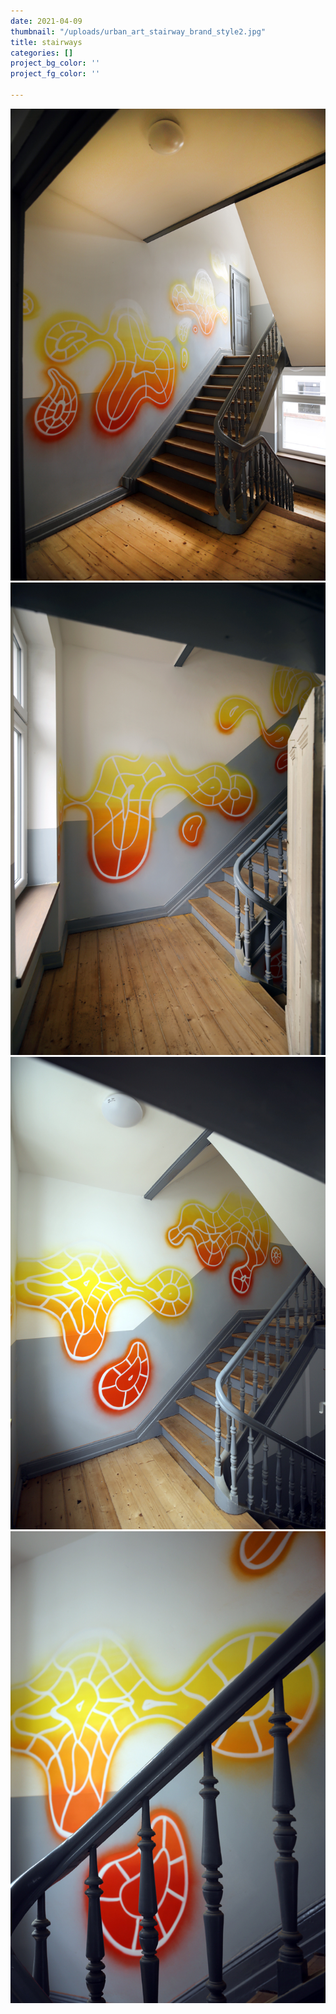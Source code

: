 ```yaml
---
date: 2021-04-09
thumbnail: "/uploads/urban_art_stairway_brand_style2.jpg"
title: stairways
categories: []
project_bg_color: ''
project_fg_color: ''

---
```

![](/uploads/urban_art_stairway_brand_oz_style1.jpg)![](/uploads/urban_art_stairway_brand1.jpg)![](/uploads/urban_art_stairway_brand.jpg)![](/uploads/urban_art_stairway_brand_oz_style.jpg)